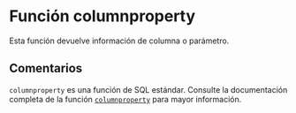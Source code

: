 ﻿---
SidebarGroup: "Funciones de sistema"
Autogenerated: true
---

# Función  columnproperty

Esta función devuelve información de columna o parámetro.

## Comentarios 

`columnproperty` es una función de SQL estándar. Consulte la documentación completa de la función [`columnproperty`](https://learn.microsoft.com/es-es/sql/t-sql/functions/columnproperty-transact-sql) para mayor información.
